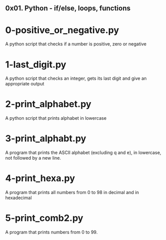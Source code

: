 ## 0x01. Python - if/else, loops, functions
# 0-positive_or_negative.py
A python script that checks if a number is positive, zero or negative
# 1-last_digit.py
A python script that checks an integer, gets its last digit and give an appropriate output
# 2-print_alphabet.py
A python script that prints alphabet in lowercase
# 3-print_alphabt.py
A program that prints the ASCII alphabet (excluding q and e), in lowercase, not followed by a new line.
# 4-print_hexa.py
A program that prints all numbers from 0 to 98 in decimal and in hexadecimal
# 5-print_comb2.py
A program that prints numbers from 0 to 99.
